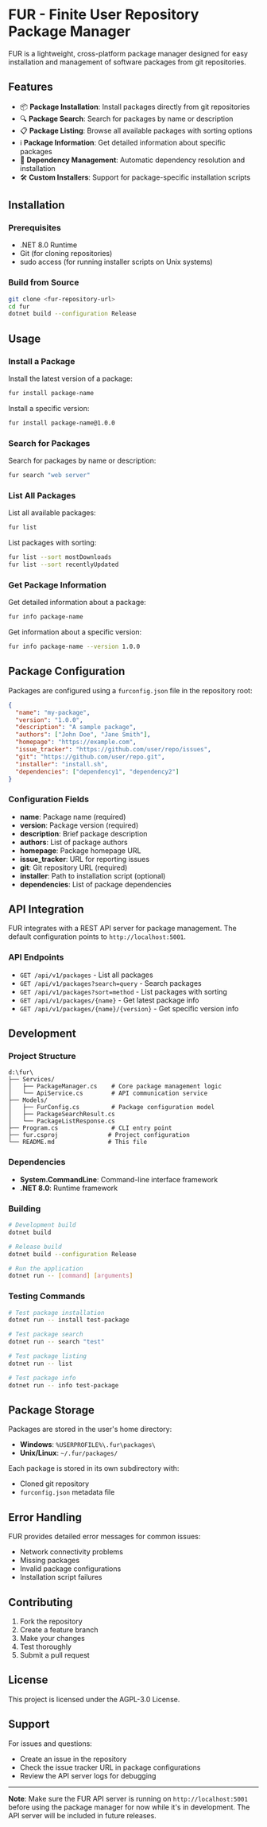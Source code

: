 # FUR - Finite User Repository Package Manager

FUR is a lightweight, cross-platform package manager designed for easy installation and management of software packages from git repositories.

## Features

- 📦 **Package Installation**: Install packages directly from git repositories
- 🔍 **Package Search**: Search for packages by name or description
- 📋 **Package Listing**: Browse all available packages with sorting options
- ℹ️ **Package Information**: Get detailed information about specific packages
- 🔗 **Dependency Management**: Automatic dependency resolution and installation
- 🛠️ **Custom Installers**: Support for package-specific installation scripts

## Installation

### Prerequisites

- .NET 8.0 Runtime
- Git (for cloning repositories)
- sudo access (for running installer scripts on Unix systems)

### Build from Source

```bash
git clone <fur-repository-url>
cd fur
dotnet build --configuration Release
```

## Usage

### Install a Package

Install the latest version of a package:
```bash
fur install package-name
```

Install a specific version:
```bash
fur install package-name@1.0.0
```

### Search for Packages

Search for packages by name or description:
```bash
fur search "web server"
```

### List All Packages

List all available packages:
```bash
fur list
```

List packages with sorting:
```bash
fur list --sort mostDownloads
fur list --sort recentlyUpdated
```

### Get Package Information

Get detailed information about a package:
```bash
fur info package-name
```

Get information about a specific version:
```bash
fur info package-name --version 1.0.0
```

## Package Configuration

Packages are configured using a `furconfig.json` file in the repository root:

```json
{
  "name": "my-package",
  "version": "1.0.0",
  "description": "A sample package",
  "authors": ["John Doe", "Jane Smith"],
  "homepage": "https://example.com",
  "issue_tracker": "https://github.com/user/repo/issues",
  "git": "https://github.com/user/repo.git",
  "installer": "install.sh",
  "dependencies": ["dependency1", "dependency2"]
}
```

### Configuration Fields

- **name**: Package name (required)
- **version**: Package version (required)
- **description**: Brief package description
- **authors**: List of package authors
- **homepage**: Package homepage URL
- **issue_tracker**: URL for reporting issues
- **git**: Git repository URL (required)
- **installer**: Path to installation script (optional)
- **dependencies**: List of package dependencies

## API Integration

FUR integrates with a REST API server for package management. The default configuration points to `http://localhost:5001`.

### API Endpoints

- `GET /api/v1/packages` - List all packages
- `GET /api/v1/packages?search=query` - Search packages
- `GET /api/v1/packages?sort=method` - List packages with sorting
- `GET /api/v1/packages/{name}` - Get latest package info
- `GET /api/v1/packages/{name}/{version}` - Get specific version info

## Development

### Project Structure

```
d:\fur\
├── Services/
│   ├── PackageManager.cs    # Core package management logic
│   └── ApiService.cs        # API communication service
├── Models/
│   ├── FurConfig.cs         # Package configuration model
│   ├── PackageSearchResult.cs
│   └── PackageListResponse.cs
├── Program.cs               # CLI entry point
├── fur.csproj              # Project configuration
└── README.md               # This file
```

### Dependencies

- **System.CommandLine**: Command-line interface framework
- **.NET 8.0**: Runtime framework

### Building

```bash
# Development build
dotnet build

# Release build
dotnet build --configuration Release

# Run the application
dotnet run -- [command] [arguments]
```

### Testing Commands

```bash
# Test package installation
dotnet run -- install test-package

# Test package search
dotnet run -- search "test"

# Test package listing
dotnet run -- list

# Test package info
dotnet run -- info test-package
```

## Package Storage

Packages are stored in the user's home directory:
- **Windows**: `%USERPROFILE%\.fur\packages\`
- **Unix/Linux**: `~/.fur/packages/`

Each package is stored in its own subdirectory with:
- Cloned git repository
- `furconfig.json` metadata file

## Error Handling

FUR provides detailed error messages for common issues:
- Network connectivity problems
- Missing packages
- Invalid package configurations
- Installation script failures

## Contributing

1. Fork the repository
2. Create a feature branch
3. Make your changes
4. Test thoroughly
5. Submit a pull request

## License

This project is licensed under the AGPL-3.0 License. 
## Support

For issues and questions:
- Create an issue in the repository
- Check the issue tracker URL in package configurations
- Review the API server logs for debugging

---

**Note**: Make sure the FUR API server is running on `http://localhost:5001` before using the package manager for now while it's in development. The API server will be included in future releases.
